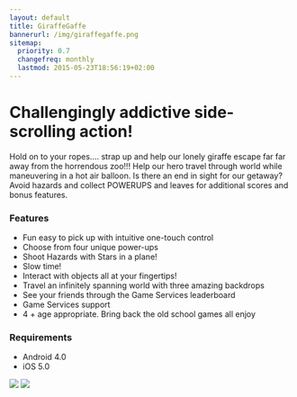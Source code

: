 ```yaml
---
layout: default
title: GiraffeGaffe
bannerurl: /img/giraffegaffe.png
sitemap:
  priority: 0.7
  changefreq: monthly
  lastmod: 2015-05-23T18:56:19+02:00
---
```


# Challengingly addictive side-scrolling action!
Hold on to your ropes…. strap up and help our lonely giraffe escape far far away from the horrendous zoo!!! Help our hero travel through world while maneuvering in a hot air balloon. Is there an end in sight for our getaway? Avoid hazards and collect POWERUPS and leaves for additional scores and bonus features.

### Features
- Fun easy to pick up with intuitive one-touch control 
- Choose from four unique power-ups 
- Shoot Hazards with Stars in a plane! 
- Slow time! 
- Interact with objects all at your fingertips! 
- Travel an infinitely spanning world with three amazing backdrops 
- See your friends through the Game Services leaderboard 
- Game Services support 
- 4 + age appropriate. Bring back the old school games all enjoy 

### Requirements
- Android 4.0
- iOS 5.0

[![](https://devimages.apple.com.edgekey.net/app-store/marketing/guidelines/images/badge-download-on-the-app-store.svg)](https://itunes.apple.com/ca/app/giraffegaffe/id703296797?mt=8)  [![](http://upload.wikimedia.org/wikipedia/commons/thumb/c/cd/Get_it_on_Google_play.svg/170px-Get_it_on_Google_play.svg.png)](https://play.google.com/store/apps/details?id=com.onefatgiraffe.com.giraffegaffe)